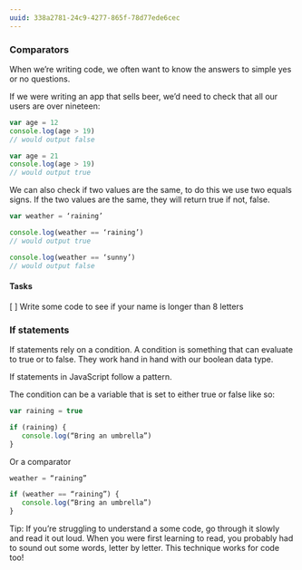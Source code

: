 ```yaml
---
uuid: 338a2781-24c9-4277-865f-78d77ede6cec
---
```



### Comparators

When we’re writing code, we often want to know the answers to simple yes or no questions.

If we were writing an app that sells beer, we’d need to check that all our users are over nineteen:
```javascript
var age = 12
console.log(age > 19)
// would output false
```

```javascript
var age = 21
console.log(age > 19)
// would output true
```

We can also check if two values are the same, to do this we use two equals signs. If the two values are the same, they will return true if not, false.

```javascript
var weather = ‘raining’

console.log(weather == ‘raining’)
// would output true

console.log(weather == ‘sunny’)
// would output false
```

#### Tasks
[ ] Write some code to see if your name is longer than 8 letters

### If statements
If statements rely on a condition. A condition is something that can evaluate to true or to false. They work hand in hand with our boolean data type.

If statements in JavaScript follow a pattern.

The condition can be a variable that is set to either true or false like so:

```javascript
var raining = true

if (raining) {
   console.log(“Bring an umbrella”)
}
```

Or a comparator

```javascript
weather = “raining”

if (weather == “raining”) {
   console.log(“Bring an umbrella”)
}
```

Tip: If you’re struggling to understand a some code, go through it slowly and read it out loud. When you were first learning to read, you probably had to sound out some words, letter by letter. This technique works for code too!
